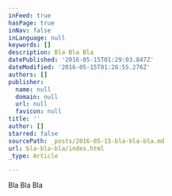 ```yaml
---
inFeed: true
hasPage: true
inNav: false
inLanguage: null
keywords: []
description: Bla Bla Bla
datePublished: '2016-05-15T01:29:03.847Z'
dateModified: '2016-05-15T01:28:55.276Z'
authors: []
publisher:
  name: null
  domain: null
  url: null
  favicon: null
title: ''
author: []
starred: false
sourcePath: _posts/2016-05-15-bla-bla-bla.md
url: bla-bla-bla/index.html
_type: Article

---
```

Bla Bla Bla